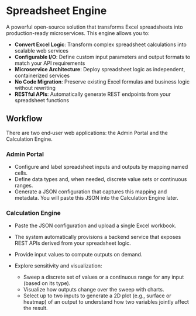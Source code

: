# Spreadsheet Engine

A powerful open-source solution that transforms Excel spreadsheets into production-ready microservices. This engine allows you to:

- **Convert Excel Logic**: Transform complex spreadsheet calculations into scalable web services
- **Configurable I/O**: Define custom input parameters and output formats to match your API requirements
- **Microservice Architecture**: Deploy spreadsheet logic as independent, containerized services
- **No Code Migration**: Preserve existing Excel formulas and business logic without rewriting
- **RESTful APIs**: Automatically generate REST endpoints from your spreadsheet functions

## Workflow

There are two end‑user web applications: the Admin Portal and the Calculation Engine.

### Admin Portal

- Configure and label spreadsheet inputs and outputs by mapping named cells.
- Define data types and, when needed, discrete value sets or continuous ranges.
- Generate a JSON configuration that captures this mapping and metadata. You will paste this JSON into the Calculation Engine later.

### Calculation Engine

- Paste the JSON configuration and upload a single Excel workbook.
- The system automatically provisions a backend service that exposes REST APIs derived from your spreadsheet logic.
- Provide input values to compute outputs on demand.
- Explore sensitivity and visualization:

  - Sweep a discrete set of values or a continuous range for any input (based on its type).
  - Visualize how outputs change over the sweep with charts.
  - Select up to two inputs to generate a 2D plot (e.g., surface or heatmap) of an output to understand how two variables jointly affect the result.
